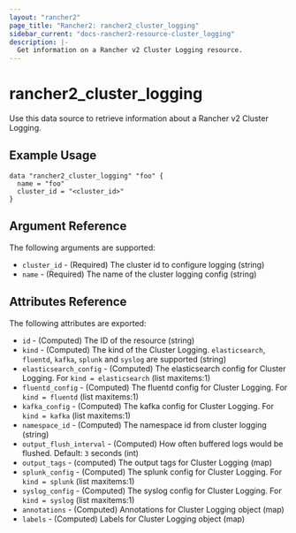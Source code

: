 ```yaml
---
layout: "rancher2"
page_title: "Rancher2: rancher2_cluster_logging"
sidebar_current: "docs-rancher2-resource-cluster_logging"
description: |-
  Get information on a Rancher v2 Cluster Logging resource. 
---
```


# rancher2\_cluster\_logging

Use this data source to retrieve information about a Rancher v2 Cluster Logging.

## Example Usage

```hcl
data "rancher2_cluster_logging" "foo" {
  name = "foo"
  cluster_id = "<cluster_id>"
}
```

## Argument Reference

The following arguments are supported:

* `cluster_id` - (Required) The cluster id to configure logging (string)
* `name` - (Required) The name of the cluster logging config (string)

## Attributes Reference

The following attributes are exported:

* `id` - (Computed) The ID of the resource (string)
* `kind` - (Computed) The kind of the Cluster Logging. `elasticsearch`, `fluentd`, `kafka`, `splunk` and `syslog` are supported (string)
* `elasticsearch_config` - (Computed) The elasticsearch config for Cluster Logging. For `kind = elasticsearch`  (list maxitems:1)
* `fluentd_config` - (Computed) The fluentd config for Cluster Logging. For `kind = fluentd` (list maxitems:1)
* `kafka_config` - (Computed) The kafka config for Cluster Logging. For `kind = kafka` (list maxitems:1)
* `namespace_id` - (Computed) The namespace id from cluster logging (string)
* `output_flush_interval` - (Computed) How often buffered logs would be flushed. Default: `3` seconds (int)
* `output_tags` - (computed) The output tags for Cluster Logging (map)
* `splunk_config` - (Computed) The splunk config for Cluster Logging. For `kind = splunk` (list maxitems:1)
* `syslog_config` - (Computed) The syslog config for Cluster Logging. For `kind = syslog` (list maxitems:1)
* `annotations` - (Computed) Annotations for Cluster Logging object (map)
* `labels` - (Computed) Labels for Cluster Logging object (map)

